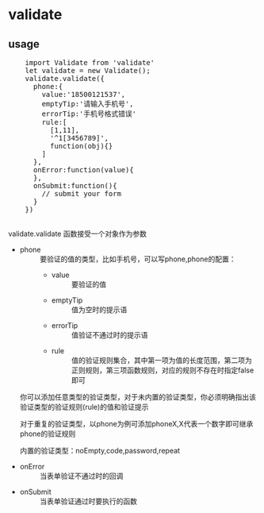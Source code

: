 <h1>validate</h1>
<section>
  <h2>usage</h2>
  <pre>
    import Validate from 'validate'
    let validate = new Validate();
    validate.validate({
      phone:{
        value:'18500121537',
        emptyTip:'请输入手机号',
        errorTip:'手机号格式错误'
        rule:[
          [1,11],
          '^1[3456789]',
          function(obj){}
        ]
      },
      onError:function(value){
      },
      onSubmit:function(){
        // submit your form
      }
    })
  </pre>
  <p>validate.validate 函数接受一个对象作为参数</p>
  <ul>
    <li>
      <dl>
        <dt>phone</dt>
        <dd>
           要验证的值的类型，比如手机号，可以写phone,phone的配置：
           <ul>
             <li>
               <dl>
                 <dt>value</dt>
                 <dd>要验证的值</dd>
               </dl>
             </li>
             <li>
               <dl>
                 <dt>emptyTip</dt>
                 <dd>值为空时的提示语</dd>
               </dl>
             </li>
             <li>
               <dl>
                 <dt>errorTip</dt>
                 <dd>值验证不通过时的提示语</dd>
               </dl>
             </li>
             <li>
               <dl>
                 <dt>rule</dt>
                 <dd>值的验证规则集合，其中第一项为值的长度范围，第二项为正则规则，第三项函数规则，对应的规则不存在时指定false即可</dd>
               </dl>
             </li>
           </ul>
        </dd>
      </dl>
      <p>你可以添加任意类型的验证类型，对于未内置的验证类型，你必须明确指出该验证类型的验证规则(rule)的值和验证提示</p>
      <p>对于重复的验证类型，以phone为例可添加phoneX,X代表一个数字即可继承phone的验证规则</p>
      <p>内置的验证类型：noEmpty,code,password,repeat</p>
    </li>
    <li>
      <dl>
        <dt>onError</dt>
        <dd>当表单验证不通过时的回调</dd>
      </dl>
    </li>
    <li>
      <dl>
        <dt>onSubmit</dt>
        <dd>当表单验证通过时要执行的函数</dd>
      </dl>
    </li>
  </ul>
</section>

